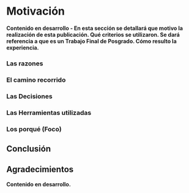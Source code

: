 # Motivación
**Contenido en desarrollo - En esta sección se detallará que motivo la realización de esta publicación. Qué criterios se utilizaron. Se dará referencia a que es un Trabajo Final de Posgrado. Cómo resulto la experiencia.**

### Las razones

### El camino recorrido

### Las Decisiones

### Las Herramientas utilizadas

### Los porqué (Foco)

## Conclusión

## Agradecimientos

**Contenido en desarrollo.**


